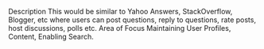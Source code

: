 Description
This would be similar to Yahoo Answers, StackOverflow, Blogger, etc where users can post
questions, reply to questions, rate posts, host discussions, polls etc.
Area of Focus
Maintaining User Profiles, Content, Enabling Search.